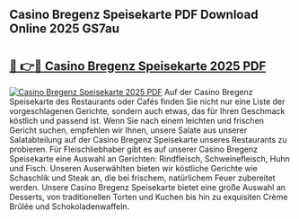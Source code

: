 ## Casino Bregenz Speisekarte PDF Download Online 2025 GS7au

# <h2><a href="http://gcb41n.nevu.top/?p=Casino+Bregenz+Speisekarte">🔗 👉🔴 Casino Bregenz Speisekarte 2025 PDF</a></h2>

[![Casino Bregenz Speisekarte 2025 PDF](https://i.imgur.com/dBaPXMq.png)](http://gcb41n.nevu.top/?p=Casino+Bregenz+Speisekarte)
Auf der Casino Bregenz Speisekarte des Restaurants oder Cafés finden Sie nicht nur eine Liste der vorgeschlagenen Gerichte, sondern auch etwas, das für Ihren Geschmack köstlich und passend ist. Wenn Sie nach einem leichten und frischen Gericht suchen, empfehlen wir Ihnen, unsere Salate aus unserer Salatabteilung auf der Casino Bregenz Speisekarte unseres Restaurants zu probieren. Für Fleischliebhaber gibt es auf unserer Casino Bregenz Speisekarte eine Auswahl an Gerichten: Rindfleisch, Schweinefleisch, Huhn und Fisch. Unseren Auserwählten bieten wir köstliche Gerichte wie Schaschlik und Steak an, die bei frischem, natürlichem Feuer zubereitet werden. Unsere Casino Bregenz Speisekarte bietet eine große Auswahl an Desserts, von traditionellen Torten und Kuchen bis hin zu exquisiten Crème Brûlée und Schokoladenwaffeln.
